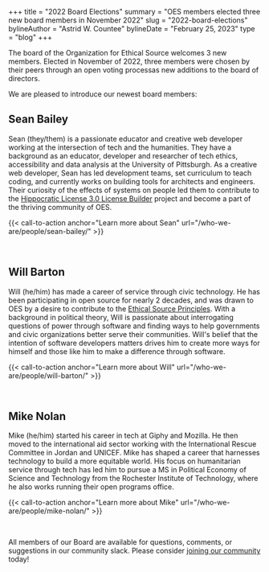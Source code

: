 +++
title = "2022 Board Elections"
summary = "OES members elected three new board members in November 2022"
slug = "2022-board-elections"
bylineAuthor = "Astrid W. Countee"
bylineDate = "February 25, 2023"
type = "blog"
+++

The board of the Organization for Ethical Source welcomes 3 new members. Elected in November of 2022, three members were chosen by their peers through an open voting processas new additions to the board of directors.

We are pleased to introduce our newest board members:

## Sean Bailey
Sean (they/them) is a passionate educator and creative web developer working at the intersection of tech and the humanities. They have a background as an educator, developer and researcher of tech ethics, accessibility and data analysis at the University of Pittsburgh. As a creative web developer, Sean has led development teams, set curriculum to teach coding, and currently works on building tools for architects and engineers. Their curiosity of the effects of systems on people led them to contribute to the [Hippocratic License 3.0 License Builder](https://firstdonoharm.dev/build) project and become a part of the thriving community of OES.

{{< call-to-action anchor="Learn more about Sean" url="/who-we-are/people/sean-bailey/" >}}

<br />

## Will Barton
Will (he/him) has made a career of service through civic technology. He has been participating in open source for nearly 2 decades, and was drawn to OES by a desire to contribute to the [Ethical Source Principles](/what-we-believe). With a background in political theory, Will is passionate about interrogating questions of power through software and finding ways to help governments and civic organizations better serve their communities. Will's belief that the intention of software developers matters drives him to create more ways for himself and those like him to make a difference through software.

{{< call-to-action anchor="Learn more about Will" url="/who-we-are/people/will-barton/" >}}

<br />

## Mike Nolan
Mike (he/him) started his career in tech at Giphy and Mozilla. He then moved to the international aid sector working with the International Rescue Committee in Jordan and UNICEF. Mike has shaped a career that harnesses technology to build a more equitable world. His focus on humanitarian service through tech has led him to pursue a MS in Political Economy of Science and Technology from the Rochester Institute of Technology, where he also works running their open programs office.

{{< call-to-action anchor="Learn more about Mike" url="/who-we-are/people/mike-nolan/" >}}

<br />

All members of our Board are available for questions, comments, or suggestions in our community slack. Please consider [joining our community](/join) today!
